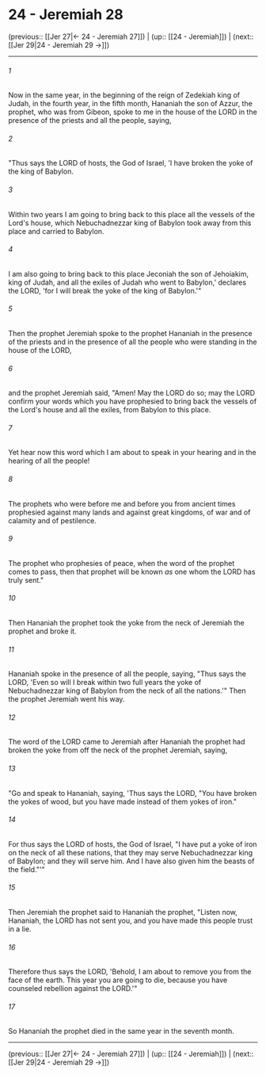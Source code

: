 # 24 - Jeremiah 28

(previous:: [[Jer 27|← 24 - Jeremiah 27]]) | (up:: [[24 - Jeremiah]]) | (next:: [[Jer 29|24 - Jeremiah 29 →]])

***


###### 1 
Now in the same year, in the beginning of the reign of Zedekiah king of Judah, in the fourth year, in the fifth month, Hananiah the son of Azzur, the prophet, who was from Gibeon, spoke to me in the house of the LORD in the presence of the priests and all the people, saying, 

###### 2 
"Thus says the LORD of hosts, the God of Israel, 'I have broken the yoke of the king of Babylon. 

###### 3 
Within two years I am going to bring back to this place all the vessels of the Lord's house, which Nebuchadnezzar king of Babylon took away from this place and carried to Babylon. 

###### 4 
I am also going to bring back to this place Jeconiah the son of Jehoiakim, king of Judah, and all the exiles of Judah who went to Babylon,' declares the LORD, 'for I will break the yoke of the king of Babylon.'" 

###### 5 
Then the prophet Jeremiah spoke to the prophet Hananiah in the presence of the priests and in the presence of all the people who were standing in the house of the LORD, 

###### 6 
and the prophet Jeremiah said, "Amen! May the LORD do so; may the LORD confirm your words which you have prophesied to bring back the vessels of the Lord's house and all the exiles, from Babylon to this place. 

###### 7 
Yet hear now this word which I am about to speak in your hearing and in the hearing of all the people! 

###### 8 
The prophets who were before me and before you from ancient times prophesied against many lands and against great kingdoms, of war and of calamity and of pestilence. 

###### 9 
The prophet who prophesies of peace, when the word of the prophet comes to pass, then that prophet will be known _as_ one whom the LORD has truly sent." 

###### 10 
Then Hananiah the prophet took the yoke from the neck of Jeremiah the prophet and broke it. 

###### 11 
Hananiah spoke in the presence of all the people, saying, "Thus says the LORD, 'Even so will I break within two full years the yoke of Nebuchadnezzar king of Babylon from the neck of all the nations.'" Then the prophet Jeremiah went his way. 

###### 12 
The word of the LORD came to Jeremiah after Hananiah the prophet had broken the yoke from off the neck of the prophet Jeremiah, saying, 

###### 13 
"Go and speak to Hananiah, saying, 'Thus says the LORD, "You have broken the yokes of wood, but you have made instead of them yokes of iron." 

###### 14 
For thus says the LORD of hosts, the God of Israel, "I have put a yoke of iron on the neck of all these nations, that they may serve Nebuchadnezzar king of Babylon; and they will serve him. And I have also given him the beasts of the field."'" 

###### 15 
Then Jeremiah the prophet said to Hananiah the prophet, "Listen now, Hananiah, the LORD has not sent you, and you have made this people trust in a lie. 

###### 16 
Therefore thus says the LORD, 'Behold, I am about to remove you from the face of the earth. This year you are going to die, because you have counseled rebellion against the LORD.'" 

###### 17 
So Hananiah the prophet died in the same year in the seventh month.

***

(previous:: [[Jer 27|← 24 - Jeremiah 27]]) | (up:: [[24 - Jeremiah]]) | (next:: [[Jer 29|24 - Jeremiah 29 →]])
